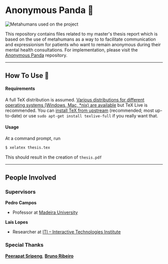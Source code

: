 # Anonymous Panda :panda_face:

![Metahumans used on the project](https://user-images.githubusercontent.com/55560244/173621148-3d4f6f7b-2e31-4460-b31d-b171a75b334c.jpg)

This repository contains files related to my master's thesis report which is based on the use of metahumans as a way to to facilitate communication and expressionism for patients who want to remain anonymous during their mental health consultations. For implementation, please visit the [Anonymous Panda](https://github.com/inarie/Anonymous-Panda) repository.

---

## How To Use 🔧

#### Requirements

A full TeX distribution is assumed.  [Various distributions for different operating systems (Windows, Mac, \*nix) are available](http://tex.stackexchange.com/q/55437) but TeX Live is recommended.
You can [install TeX from upstream](https://tex.stackexchange.com/q/1092) (recommended; most up-to-date) or use `sudo apt-get install texlive-full` if you really want that.

#### Usage

At a command prompt, run

```bash
$ xelatex thesis.tex
```

This should result in the creation of ``thesis.pdf``

---

## People Involved

### Supervisors   
**Pedro Campos**  
- Professor at [Madeira University](https://www.uma.pt)

**Laís Lopes**  
- Researcher at [ITI – Interactive Technologies Institute](https://iti.larsys.pt)

### Special Thanks
**[Peerapat Sripeng](https://www.youtube.com/channel/UC1ZZY7IVeudF5dDiX_W8IjA)**, **[Bruno Ribeiro](https://github.com/NullScope)**

